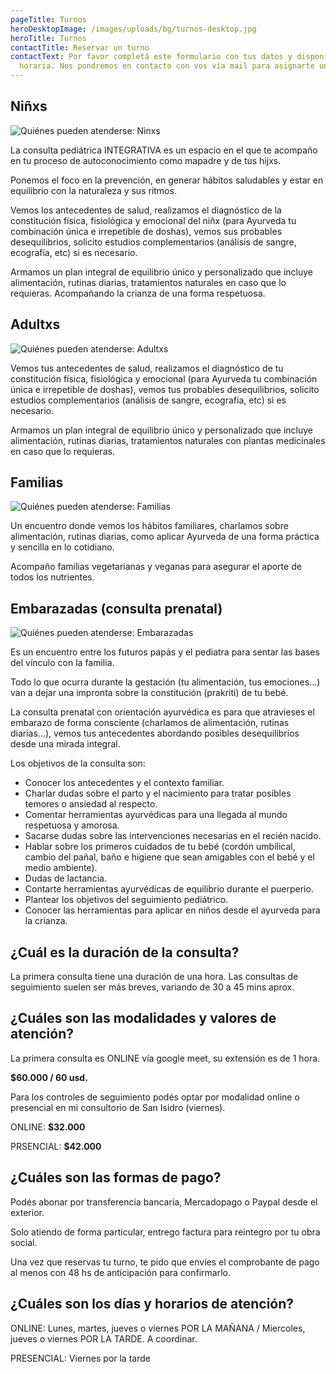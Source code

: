 ```yaml
---
pageTitle: Turnos
heroDesktopImage: /images/uploads/bg/turnos-desktop.jpg
heroTitle: Turnos
contactTitle: Reservar un turno
contactText: Por favor completá este formulario con tus datos y disponibilidad
  horaria. Nos pondremos en contacto con vos vía mail para asignarte un turno.
---
```

## Niñxs

![Quiénes pueden atenderse: Ninxs](/images/uploads/turnos/quien-puede-atenderse-ninxs.jpg)

La consulta pediátrica INTEGRATIVA es un espacio en el que te acompaño en tu proceso de autoconocimiento como mapadre y de tus hijxs.

Ponemos el foco en la prevención, en generar hábitos saludables y estar en equilibrio con la naturaleza y sus ritmos.

Vemos los  antecedentes de salud, realizamos el diagnóstico de la constitución física, fisiológica y emocional del niñx (para Ayurveda tu combinación única e irrepetible de doshas), vemos sus probables desequilibrios, solicito estudios complementarios (análisis de sangre, ecografía, etc) si es necesario.

Armamos un plan integral de equilibrio único y personalizado que incluye alimentación, rutinas diarias, tratamientos naturales en caso que lo requieras. Acompañando la crianza de una forma respetuosa.

## Adultxs

![Quiénes pueden atenderse: Adultxs](/images/uploads/turnos/quien-puede-atenderse-adultxs.jpg)

Vemos tus antecedentes de salud, realizamos el diagnóstico de tu constitución física, fisiológica y emocional (para Ayurveda tu combinación única e irrepetible de doshas), vemos tus probables desequilibrios, solicito estudios complementarios (análisis de sangre, ecografía, etc) si es necesario.

Armamos un plan integral de equilibrio único y personalizado que incluye alimentación, rutinas diarias, tratamientos naturales con plantas medicinales en caso que lo requieras.

## Familias

![Quiénes pueden atenderse: Familias](/images/uploads/turnos/quien-puede-atenderse-familias.jpg)

Un encuentro donde vemos los hábitos familiares, charlamos sobre alimentación, rutinas diarias, como aplicar Ayurveda de una forma práctica y sencilla en lo cotidiano.

Acompaño familias vegetarianas y veganas para asegurar el aporte de todos los nutrientes.

## Embarazadas (consulta prenatal)

![Quiénes pueden atenderse: Embarazadas](/images/uploads/turnos/quien-puede-atenderse-embarazadas.jpg)

Es un encuentro entre los futuros papás y el pediatra para sentar las bases del vínculo con la familia.

Todo lo que ocurra durante la gestación (tu alimentación, tus emociones...) van a dejar una impronta sobre la constitución (prakriti) de tu bebé.

La consulta prenatal con orientación ayurvédica es para que atravieses el embarazo de forma consciente (charlamos de alimentación, rutinas diarias...), vemos tus antecedentes abordando posibles desequilibrios desde una mirada integral.

Los objetivos de la consulta son:

* Conocer los antecedentes y el contexto familiar.
* Charlar dudas sobre el parto y el nacimiento para tratar posibles temores o ansiedad al respecto.
* Comentar herramientas ayurvédicas para una llegada al mundo respetuosa y amorosa.
* Sacarse dudas sobre las intervenciones necesarias en el recién nacido.
* Hablar sobre los primeros cuidados de tu bebé (cordón umbilical, cambio del pañal, baño e higiene que sean amigables con el bebé y el medio ambiente).
* Dudas de lactancia.
* Contarte herramientas ayurvédicas de equilibrio durante el puerperio.
* Plantear los objetivos del seguimiento pediátrico.
* Conocer las herramientas para aplicar en niños desde el ayurveda para la crianza.

## ¿Cuál es la duración de la consulta?

L﻿a primera consulta tiene una duración de una hora. Las consultas de seguimiento suelen ser más breves, variando de 30 a 45 mins aprox.

## ¿Cuáles son las modalidades y valores de atención?

La primera consulta es ONLINE vía google meet, su extensión es de 1 hora. 

**$60.000  / 60 usd.**


Para los controles de seguimiento podés optar por modalidad online o presencial en mi consultorio de San Isidro (viernes).

O﻿NLINE: **$32.000**

P﻿RSENCIAL: **$42.000**

## ¿Cuáles son las formas de pago?

Podés abonar por transferencia bancaria, Mercadopago o Paypal desde el exterior.

Solo atiendo de forma particular, entrego factura para reintegro por tu obra social.

Una vez que reservas tu turno, te pido que envíes el comprobante de pago al menos con 48 hs de anticipación para confirmarlo.

## ¿Cuáles son los días y horarios de atención?

ONLINE: Lunes, martes, jueves o viernes POR LA MAÑANA / Miercoles, jueves o viernes POR LA TARDE. A coordinar.

P﻿RESENCIAL: Viernes por la tarde